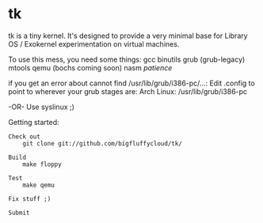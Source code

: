 tk
==
tk is a tiny kernel. It's designed to provide a very
minimal base for Library OS / Exokernel experimentation on virtual machines.



To use this mess, you need some things:
	gcc
	binutils
	grub (grub-legacy)
	mtools
	qemu (bochs coming soon)
	nasm
	*patience*

if you get an error about cannot find /usr/lib/grub/i386-pc/...:
	Edit .config to point to wherever your grub stages are:
		Arch Linux: /usr/lib/grub/i386-pc

-OR-
	Use syslinux ;)

Getting started:

	Check out
		git clone git://github.com/bigfluffycloud/tk/

	Build
		make floppy

	Test
		make qemu

	Fix stuff ;)

	Submit
